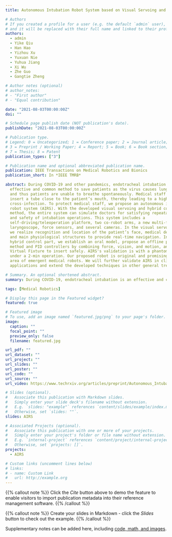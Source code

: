 ```yaml
---
title: Autonomous Intubation Robot System based on Visual Servoing and Hybrid Control

# Authors
# If you created a profile for a user (e.g. the default `admin` user), write the username (folder name) here 
# and it will be replaced with their full name and linked to their profile.
authors:
  - admin
  - Yike Qiu
  - Han Hao
  - Yizhou Xu
  - Yuxuan Nie
  - Yuhua Jiang
  - Xi Wu
  - Zhe Guo
  - Gangtie Zheng

# Author notes (optional)
# author_notes:
# - "First author"
# - "Equal contribution"

date: "2021-08-03T00:00:00Z"
doi: ""

# Schedule page publish date (NOT publication's date).
publishDate: "2021-08-03T00:00:00Z"

# Publication type.
# Legend: 0 = Uncategorized; 1 = Conference paper; 2 = Journal article;
# 3 = Preprint / Working Paper; 4 = Report; 5 = Book; 6 = Book section;
# 7 = Thesis; 8 = Patent
publication_types: ["3"]

# Publication name and optional abbreviated publication name.
publication: IEEE Transactions on Medical Robotics and Bionics
publication_short: In *IEEE TMRB*

abstract: During COVID-19 and other pandemics, endotracheal intubation is an
  effective and common method to save patients as the virus causes lung fibrosis
  and thus patients are unable to breathe spontaneously. Medical staff need to
  insert a tube close to the patient’s mouth, thereby leading to a high risk of
  cross-infection. To protect medical staff, we propose an autonomous intubation
  robot system (AIRS). With the developed visual servoing and hybrid control
  method, the entire system can simulate doctors for satisfying repeatability
  and safety of intubation operations. This system includes a
  self-driving/teleoperation platform, two co-robot arms, a new multi-functional
  laryngoscope, force sensors, and several cameras. In the visual servoing part,
  we realize recognition and location of the patient’s face, medical devices,
  and main physiological structures to provide real-time navigation. In the
  hybrid control part, we establish an oral model, propose an offline planning
  method and PID controllers by combining force, vision, and motion, and apply
  Virtual Fixture to insert safely. AIRS's validation is with a phantom model
  under a 2-min operation. Our proposed robot is original and promising in the
  area of emergent medical robots. We will further validate AIRS in clinical
  applications and extend the developed techniques in other general treatments.

# Summary. An optional shortened abstract.
summary: During COVID-19, endotracheal intubation is an effective and common method to save patients as the virus causes lung fibrosis and thus patients are unable to breathe spontaneously. Medical staff need to insert a tube close to the patient’s mouth, thereby leading to a high risk of cross-infection. To protect medical staff, we proposed an autonomous intubation robot system (AIRS) based on visual navigation and hybrid control.

tags: [Medical Robotics]

# Display this page in the Featured widget?
featured: true

# Featured image
# To use, add an image named `featured.jpg/png` to your page's folder. 
image:
  caption: ""
  focal_point: ""
  preview_only: false
  filename: featured.jpg

url_pdf: ""
url_dataset: ""
url_project: ""
url_slides: ""
url_poster: ""
url_code: ""
url_source: ""
url_video: https://www.techrxiv.org/articles/preprint/Autonomous_Intubation_Robot_System_based_on_Visual_Servoing_and_Hybrid_Control/15087696?file=29008536

# Slides (optional).
#   Associate this publication with Markdown slides.
#   Simply enter your slide deck's filename without extension.
#   E.g. `slides: "example"` references `content/slides/example/index.md`.
#   Otherwise, set `slides: ""`.
slides: AIRS

# Associated Projects (optional).
#   Associate this publication with one or more of your projects.
#   Simply enter your project's folder or file name without extension.
#   E.g. `internal-project` references `content/project/internal-project/index.md`.
#   Otherwise, set `projects: []`.
projects:
  - AIRS

# Custom links (uncomment lines below)
# links:
# - name: Custom Link
#   url: http://example.org
---
```


{{% callout note %}}
Click the *Cite* button above to demo the feature to enable visitors to import publication metadata into their reference management software.
{{% /callout %}}

{{% callout note %}}
Create your slides in Markdown - click the *Slides* button to check out the example.
{{% /callout %}}

Supplementary notes can be added here, including [code, math, and images](https://wowchemy.com/docs/writing-markdown-latex/).
